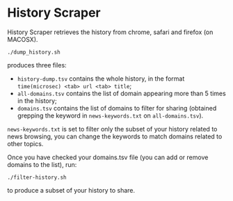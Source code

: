 History Scraper
===============

History Scraper retrieves the history from chrome, safari and firefox (on MACOSX).

	./dump_history.sh

produces three files: 
	
* `history-dump.tsv` contains the whole history, in the format `time(microsec) <tab> url <tab> title`;
* `all-domains.tsv` contains the list of domain appearing more than 5 times in the history;
* `domains.tsv` contains the list of domains to filter for sharing (obtained grepping the keyword in `news-keywords.txt` on `all-domains.tsv`).

`news-keywords.txt` is set to filter only the subset of your history related to news browsing, you can change the keywords to match
domains related to other topics. 

Once you have checked your domains.tsv file (you can add or remove domains to the list), run:

	./filter-history.sh
	
to produce a subset of your history to share. 

 

 


